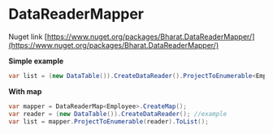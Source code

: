 # DataReaderMapper

Nuget link [https://www.nuget.org/packages/Bharat.DataReaderMapper/](https://www.nuget.org/packages/Bharat.DataReaderMapper/)

**Simple example**
```csharp
var list = (new DataTable()).CreateDataReader().ProjectToEnumerable<Employee>().ToList();
```

**With map**
```csharp
var mapper = DataReaderMap<Employee>.CreateMap();
var reader = (new DataTable()).CreateDataReader(); //example
var list = mapper.ProjectToEnumerable(reader).ToList();
```
